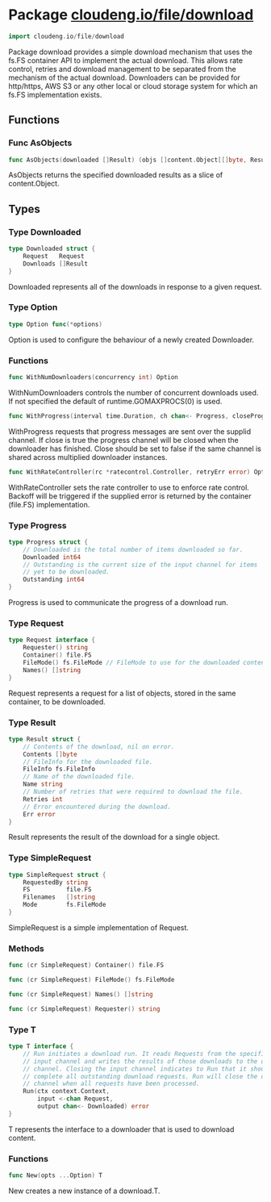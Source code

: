 # Package [cloudeng.io/file/download](https://pkg.go.dev/cloudeng.io/file/download?tab=doc)

```go
import cloudeng.io/file/download
```

Package download provides a simple download mechanism that uses the fs.FS
container API to implement the actual download. This allows rate control,
retries and download management to be separated from the mechanism of the
actual download. Downloaders can be provided for http/https, AWS S3 or
any other local or cloud storage system for which an fs.FS implementation
exists.

## Functions
### Func AsObjects
```go
func AsObjects(downloaded []Result) (objs []content.Object[[]byte, Result])
```
AsObjects returns the specified downloaded results as a slice of
content.Object.



## Types
### Type Downloaded
```go
type Downloaded struct {
	Request   Request
	Downloads []Result
}
```
Downloaded represents all of the downloads in response to a given request.


### Type Option
```go
type Option func(*options)
```
Option is used to configure the behaviour of a newly created Downloader.

### Functions

```go
func WithNumDownloaders(concurrency int) Option
```
WithNumDownloaders controls the number of concurrent downloads used.
If not specified the default of runtime.GOMAXPROCS(0) is used.


```go
func WithProgress(interval time.Duration, ch chan<- Progress, closeProgress bool) Option
```
WithProgress requests that progress messages are sent over the supplid
channel. If close is true the progress channel will be closed when the
downloader has finished. Close should be set to false if the same channel is
shared across multiplied downloader instances.


```go
func WithRateController(rc *ratecontrol.Controller, retryErr error) Option
```
WithRateController sets the rate controller to use to enforce rate control.
Backoff will be triggered if the supplied error is returned by the container
(file.FS) implementation.




### Type Progress
```go
type Progress struct {
	// Downloaded is the total number of items downloaded so far.
	Downloaded int64
	// Outstanding is the current size of the input channel for items
	// yet to be downloaded.
	Outstanding int64
}
```
Progress is used to communicate the progress of a download run.


### Type Request
```go
type Request interface {
	Requester() string
	Container() file.FS
	FileMode() fs.FileMode // FileMode to use for the downloaded contents.
	Names() []string
}
```
Request represents a request for a list of objects, stored in the same
container, to be downloaded.


### Type Result
```go
type Result struct {
	// Contents of the download, nil on error.
	Contents []byte
	// FileInfo for the downloaded file.
	FileInfo fs.FileInfo
	// Name of the downloaded file.
	Name string
	// Number of retries that were required to download the file.
	Retries int
	// Error encountered during the download.
	Err error
}
```
Result represents the result of the download for a single object.


### Type SimpleRequest
```go
type SimpleRequest struct {
	RequestedBy string
	FS          file.FS
	Filenames   []string
	Mode        fs.FileMode
}
```
SimpleRequest is a simple implementation of Request.

### Methods

```go
func (cr SimpleRequest) Container() file.FS
```


```go
func (cr SimpleRequest) FileMode() fs.FileMode
```


```go
func (cr SimpleRequest) Names() []string
```


```go
func (cr SimpleRequest) Requester() string
```




### Type T
```go
type T interface {
	// Run initiates a download run. It reads Requests from the specified
	// input channel and writes the results of those downloads to the output
	// channel. Closing the input channel indicates to Run that it should
	// complete all outstanding download requests. Run will close the output
	// channel when all requests have been processed.
	Run(ctx context.Context,
		input <-chan Request,
		output chan<- Downloaded) error
}
```
T represents the interface to a downloader that is used to download content.

### Functions

```go
func New(opts ...Option) T
```
New creates a new instance of a download.T.







